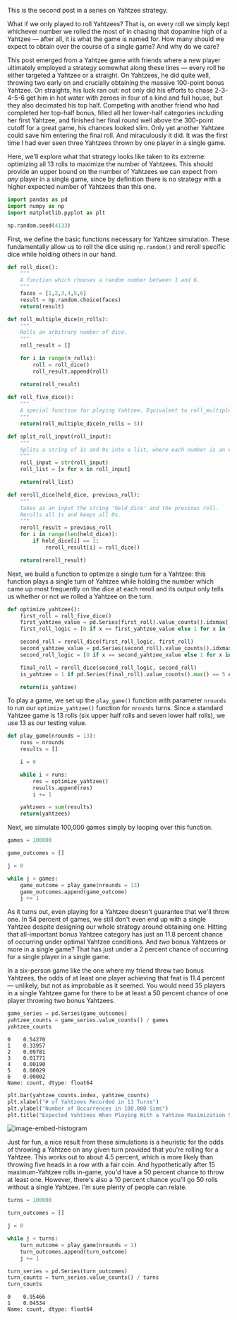 This is the second post in a series on Yahtzee strategy. 

What if we only played to roll Yahtzees? That is, on every roll we simply kept whichever number we rolled the most of in chasing that dopamine high of a Yahtzee — after all, it is what the game is named for. How many should we expect to obtain over the course of a single game? And why do we care?

This post emerged from a Yahtzee game with friends where a new player ultimately employed a strategy somewhat along these lines — every roll he either targeted a Yahtzee or a straight. On Yahtzees, he did quite well, throwing two early on and crucially obtaining the massive 100-point bonus Yahtzee. On straights, his luck ran out: not only did his efforts to chase 2-3-4-5-6 get him in hot water with zeroes in four of a kind and full house, but they also decimated his top half. Competing with another friend who had completed her top-half bonus, filled all her lower-half categories including her first Yahtzee, and finished her final round well above the 300-point cutoff for a great game, his chances looked slim. Only yet another Yahtzee could save him entering the final roll. And miraculously it did. It was the first time I had ever seen three Yahtzees thrown by one player in a single game. 

Here, we'll explore what that strategy looks like taken to its extreme: optimizing all 13 rolls to maximize the number of Yahtzees. This should provide an upper bound on the number of Yahtzees we can expect from *any* player in a single game, since by definition there is no strategy with a higher expected number of Yahtzees than this one. 


```python
import pandas as pd
import numpy as np
import matplotlib.pyplot as plt

np.random.seed(4133)
```

First, we define the basic functions necessary for Yahtzee simulation. These fundamentally allow us to roll the dice using `np.random()` and reroll specific dice while holding others in our hand.


```python
def roll_dice():
    """
    A function which chooses a random number between 1 and 6.
    """
    faces = [1,2,3,4,5,6]
    result = np.random.choice(faces)
    return(result)

def roll_multiple_dice(n_rolls):
    """
    Rolls an arbitrary number of dice.
    """
    roll_result = []

    for i in range(n_rolls):
        roll = roll_dice()
        roll_result.append(roll)

    return(roll_result)
    
def roll_five_dice():
    """
    A special function for playing Yahtzee. Equivalent to roll_multiple_dice(5).
    """
    return(roll_multiple_dice(n_rolls = 5))

def split_roll_input(roll_input):
    """
    Splits a string of 1s and 0s into a list, where each number is an element.
    """
    roll_input = str(roll_input)
    roll_list = [x for x in roll_input]

    return(roll_list)

def reroll_dice(held_dice, previous_roll):
    """
    Takes as an input the string 'held_dice' and the previous roll. 
    Rerolls all 1s and keeps all 0s.
    """
    reroll_result = previous_roll
    for i in range(len(held_dice)):
        if held_dice[i] == 1:
            reroll_result[i] = roll_dice()

    return(reroll_result)
```

Next, we build a function to optimize a single turn for a Yahtzee: this function plays a single turn of Yahtzee while holding the number which came up most frequently on the dice at each reroll and its output only tells us whether or not we rolled a Yahtzee on the turn.


```python
def optimize_yahtzee():
    first_roll = roll_five_dice()
    first_yahtzee_value = pd.Series(first_roll).value_counts().idxmax()
    first_roll_logic = [0 if x == first_yahtzee_value else 1 for x in first_roll]

    second_roll = reroll_dice(first_roll_logic, first_roll)
    second_yahtzee_value = pd.Series(second_roll).value_counts().idxmax()
    second_roll_logic = [0 if x == second_yahtzee_value else 1 for x in second_roll]

    final_roll = reroll_dice(second_roll_logic, second_roll)
    is_yahtzee = 1 if pd.Series(final_roll).value_counts().max() == 5 else 0

    return(is_yahtzee)

```

To play a game, we set up the `play_game()` function with parameter `nrounds` to run our `optimize_yahtzee()` function for `nrounds` turns. Since a standard Yahtzee game is 13 rolls (six upper half rolls and seven lower half rolls), we use 13 as our testing value.


```python
def play_game(nrounds = 13):
    runs = nrounds
    results = []

    i = 0

    while i < runs:
        res = optimize_yahtzee()
        results.append(res)
        i += 1

    yahtzees = sum(results)
    return(yahtzees)

```

Next, we simulate 100,000 games simply by looping over this function. 


```python
games = 100000

game_outcomes = []

j = 0

while j < games:
    game_outcome = play_game(nrounds = 13)
    game_outcomes.append(game_outcome)
    j += 1
```

As it turns out, even playing for a Yahtzee doesn't guarantee that we'll throw one. In 54 percent of games, we still don't even end up with a single Yahtzee despite designing our whole strategy around obtaining one. Hitting that all-important bonus Yahtzee category has just an 11.8 percent chance of occurring under optimal Yahtzee conditions. And *two* bonus Yahtzees or more in a single game? That has just under a 2 percent chance of occurring for a single player in a single game. 

In a six-person game like the one where my friend threw two bonus Yahtzees, the odds of at least one player achieving that feat is 11.4 percent — unlikely, but not as improbable as it seemed. You would need 35 players in a single Yahtzee game for there to be at least a 50 percent chance of one player throwing two bonus Yahtzees. 


```python
game_series = pd.Series(game_outcomes)
yahtzee_counts = game_series.value_counts() / games
yahtzee_counts
```




    0    0.54270
    1    0.33957
    2    0.09781
    3    0.01771
    4    0.00190
    5    0.00029
    6    0.00002
    Name: count, dtype: float64




```python
plt.bar(yahtzee_counts.index, yahtzee_counts)
plt.xlabel("# of Yahtzees Recorded in 13 Turns")
plt.ylabel("Number of Occurrences in 100,000 Sims")
plt.title("Expected Yahtzees When Playing With a Yahtzee Maximization Strategy")
```
    
![image-embed-histogram](/assets/img/yahtzee_sim_12_1.png)
    

Just for fun, a nice result from these simulations is a heuristic for the odds of throwing a Yahtzee on any given turn provided that you're rolling for a Yahtzee. This works out to about 4.5 percent, which is more likely than throwing five heads in a row with a fair coin. And hypothetically after 15 maximum-Yahtzee rolls in-game, you'd have a 50 percent chance to throw at least one. However, there's also a 10 percent chance you'll go 50 rolls without a single Yahtzee. I'm sure plenty of people can relate. 


```python
turns = 100000

turn_outcomes = []

j = 0

while j < turns:
    turn_outcome = play_game(nrounds = 1)
    turn_outcomes.append(turn_outcome)
    j += 1

turn_series = pd.Series(turn_outcomes)
turn_counts = turn_series.value_counts() / turns
turn_counts
```




    0    0.95466
    1    0.04534
    Name: count, dtype: float64


